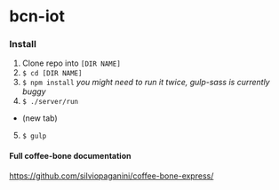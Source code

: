 # bcn-iot

### Install

1. Clone repo into `[DIR NAME]`
2. `$ cd [DIR NAME]`
3. `$ npm install` *you might need to run it twice, gulp-sass is currently buggy*
4. `$ ./server/run`
* (new tab)
5. `$ gulp`

#### Full coffee-bone documentation 

https://github.com/silviopaganini/coffee-bone-express/
